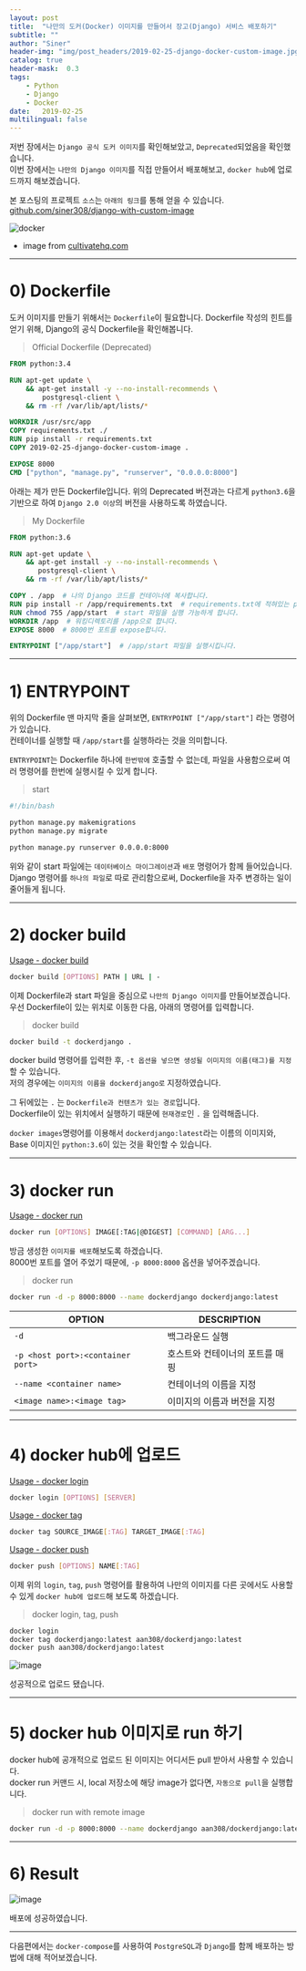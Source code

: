 ```yaml
---
layout: post
title:  "나만의 도커(Docker) 이미지를 만들어서 장고(Django) 서비스 배포하기"
subtitle: ""
author: "Siner"
header-img: "img/post_headers/2019-02-25-django-docker-custom-image.jpg"
catalog: true
header-mask:  0.3
tags:
    - Python
    - Django
    - Docker
date:   2019-02-25
multilingual: false
---
```


저번 장에서는 `Django 공식 도커 이미지`를 확인해보았고, `Deprecated`되었음을 확인했습니다.<br>
이번 장에서는 `나만의 Django 이미지`를 직접 만들어서 배포해보고, `docker hub`에 업로드까지 해보겠습니다.<br>

본 포스팅의 프로젝트 `소스`는 `아래의 링크`를 통해 얻을 수 있습니다.<br>
[github.com/siner308/django-with-custom-image](https://github.com/siner308/django-with-custom-image)

![docker](https://user-images.githubusercontent.com/34048253/53354047-5a3ff100-3969-11e9-8404-a99701c0f35a.jpg)

- image from [cultivatehq.com](https://cultivatehq.com/posts/docker/)

---

# 0) Dockerfile

도커 이미지를 만들기 위해서는 `Dockerfile`이 필요합니다.
Dockerfile 작성의 힌트를 얻기 위해, Django의 공식 Dockerfile을 확인해봅니다.

>Official Dockerfile (Deprecated)

```dockerfile
FROM python:3.4

RUN apt-get update \
    && apt-get install -y --no-install-recommends \
        postgresql-client \
    && rm -rf /var/lib/apt/lists/*

WORKDIR /usr/src/app
COPY requirements.txt ./
RUN pip install -r requirements.txt
COPY 2019-02-25-django-docker-custom-image .

EXPOSE 8000
CMD ["python", "manage.py", "runserver", "0.0.0.0:8000"]
```

아래는 제가 만든 Dockerfile입니다.
위의 Deprecated 버전과는 다르게 `python3.6`을 기반으로 하여 `Django 2.0 이상`의 버전을 사용하도록 하였습니다.

>My Dockerfile

```dockerfile
FROM python:3.6

RUN apt-get update \
    && apt-get install -y --no-install-recommends \
       postgresql-client \
    && rm -rf /var/lib/apt/lists/*

COPY . /app  # 나의 Django 코드를 컨테이너에 복사합니다.
RUN pip install -r /app/requirements.txt  # requirements.txt에 적혀있는 pip 패키지들을 설치합니다.
RUN chmod 755 /app/start  # start 파일을 실행 가능하게 합니다.
WORKDIR /app  # 워킹디렉토리를 /app으로 합니다.
EXPOSE 8000  # 8000번 포트를 expose합니다.

ENTRYPOINT ["/app/start"]  # /app/start 파일을 실행시킵니다.
```

---

# 1) ENTRYPOINT 

위의 Dockerfile 맨 마지막 줄을 살펴보면, `ENTRYPOINT ["/app/start"]` 라는 명령어가 있습니다.<br>
컨테이너를 실행할 때 `/app/start`를 실행하라는 것을 의미합니다.

`ENTRYPOINT`는 Dockerfile 하나에 `한번밖에` 호출할 수 없는데, 파일을 사용함으로써 여러 명령어를 한번에 실행시킬 수 있게 합니다.

>start

```bash
#!/bin/bash

python manage.py makemigrations
python manage.py migrate

python manage.py runserver 0.0.0.0:8000
```

위와 같이 start 파일에는 `데이터베이스 마이그레이션`과 `배포` 명령어가 함께 들어있습니다.<br>
Django 명령어를 `하나의 파일`로 따로 관리함으로써, Dockerfile을 자주 변경하는 일이 줄어들게 됩니다.

---

# 2) docker build

[Usage - docker build](https://docs.docker.com/engine/reference/commandline/build/)
```bash
docker build [OPTIONS] PATH | URL | -
```

이제 Dockerfile과 start 파일을 중심으로 `나만의 Django 이미지`를 만들어보겠습니다.<br>
우선 Dockerfile이 있는 위치로 이동한 다음, 아래의 명령어를 입력합니다.

>docker build

```bash
docker build -t dockerdjango .
```

docker build 명령어를 입력한 후, `-t 옵션을 넣으면 생성될 이미지의 이름(태그)를 지정`할 수 있습니다.<br>
저의 경우에는 `이미지의 이름을 dockerdjango로` 지정하였습니다.

그 뒤에있는 `.` 는 `Dockerfile과 컨텐츠가 있는 경로`입니다.<br>
Dockerfile이 있는 위치에서 실행하기 때문에 `현재경로`인 `.` 을 입력해줍니다.

<script id="asciicast-VX34izwYhqKwOEzTzFXntgmgo" src="https://asciinema.org/a/VX34izwYhqKwOEzTzFXntgmgo.js" async></script>

`docker images`명령어를 이용해서 `dockerdjango:latest`라는 이름의 이미지와,<br>
Base 이미지인 `python:3.6`이 있는 것을 확인할 수 있습니다.

---

# 3) docker run

[Usage - docker run](https://docs.docker.com/engine/reference/run/)
```bash
docker run [OPTIONS] IMAGE[:TAG|@DIGEST] [COMMAND] [ARG...]
```

방금 생성한 `이미지를 배포`해보도록 하겠습니다.<br>
8000번 포트를 열어 주었기 때문에, `-p 8000:8000` 옵션을 넣어주겠습니다.

>docker run

```bash
docker run -d -p 8000:8000 --name dockerdjango dockerdjango:latest
```

| OPTION | DESCRIPTION |
| ------ | ------ |
| `-d` | 백그라운드 실행 |
| `-p <host port>:<container port>` | 호스트와 컨테이너의 포트를 매핑 |
| `--name <container name>` | 컨테이너의 이름을 지정 |
| `<image name>:<image tag>` | 이미지의 이름과 버전을 지정 |

<script id="asciicast-PHZPC1hTMJut3AJiK8Ye8OvcI" src="https://asciinema.org/a/PHZPC1hTMJut3AJiK8Ye8OvcI.js" async></script>

---

# 4) docker hub에 업로드

[Usage - docker login](https://docs.docker.com/engine/reference/commandline/login/)
```bash
docker login [OPTIONS] [SERVER]
```

[Usage - docker tag](https://docs.docker.com/engine/reference/commandline/tag/)
```bash
docker tag SOURCE_IMAGE[:TAG] TARGET_IMAGE[:TAG]
```

[Usage - docker push](https://docs.docker.com/engine/reference/commandline/push/)
```bash
docker push [OPTIONS] NAME[:TAG]
```

이제 위의 `login`, `tag`, `push` 명령어를 활용하여 나만의 이미지를 다른 곳에서도 사용할 수 있게 `docker hub에 업로드`해 보도록 하겠습니다.

>docker login, tag, push

```bash
docker login
docker tag dockerdjango:latest aan308/dockerdjango:latest
docker push aan308/dockerdjango:latest
```

<script id="asciicast-hQtMYcSk9EZ5hIYQSbssXh8pq" src="https://asciinema.org/a/hQtMYcSk9EZ5hIYQSbssXh8pq.js" async></script>

![image](https://user-images.githubusercontent.com/34048253/53351892-32e72500-3965-11e9-9487-8193219a0dc1.png)

성공적으로 업로드 됐습니다.

---

# 5) docker hub 이미지로 run 하기

docker hub에 공개적으로 업로드 된 이미지는 어디서든 pull 받아서 사용할 수 있습니다.<br>
docker run 커맨드 시, local 저장소에 해당 image가 없다면, `자동으로 pull`을 실행합니다.

>docker run with remote image

```bash
docker run -d -p 8000:8000 --name dockerdjango aan308/dockerdjango:latest
```

<script id="asciicast-OlzBqtf4VPdw87Q0Md28Kfcsd" src="https://asciinema.org/a/OlzBqtf4VPdw87Q0Md28Kfcsd.js" async></script>

---

# 6) Result

![image](https://user-images.githubusercontent.com/34048253/52423832-3b092d00-2b3c-11e9-8e67-24ddc3a7d0e1.png)

배포에 성공하였습니다.

---

다음편에서는 `docker-compose`를 사용하여 `PostgreSQL`과 `Django`를 함께 배포하는 방법에 대해 적어보겠습니다.
